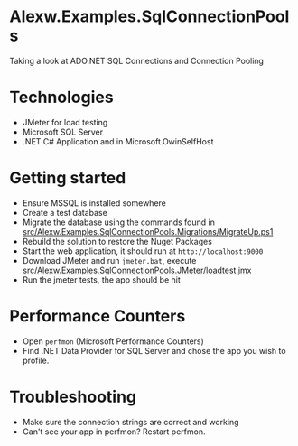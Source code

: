 # Alexw.Examples.SqlConnectionPools
Taking a look at ADO.NET SQL Connections and Connection Pooling

# Technologies
* JMeter for load testing
* Microsoft SQL Server
* .NET C# Application and in Microsoft.OwinSelfHost

# Getting started
* Ensure MSSQL is installed somewhere
* Create a test database
* Migrate the database using the commands found in [src/Alexw.Examples.SqlConnectionPools.Migrations/MigrateUp.ps1](src/Alexw.Examples.SqlConnectionPools.Migrations/MigrateUp.ps1)
* Rebuild the solution to restore the Nuget Packages
* Start the web application, it should run at `http://localhost:9000`
* Download JMeter and run `jmeter.bat`, execute [src/Alexw.Examples.SqlConnectionPools.JMeter/loadtest.jmx](src/Alexw.Examples.SqlConnectionPools.JMeter/loadtest.jmx)
* Run the jmeter tests, the app should be hit

# Performance Counters
* Open `perfmon` (Microsoft Performance Counters)
* Find .NET Data Provider for SQL Server and chose the app you wish to profile.

# Troubleshooting
* Make sure the connection strings are correct and working
* Can't see your app in perfmon? Restart perfmon.
